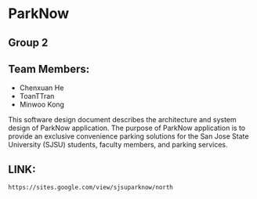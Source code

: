 # ParkNow
## Group 2
## Team Members:
 - Chenxuan He
 - ToanTTran
 - Minwoo Kong

This software design document describes the architecture and system design of ParkNow application. The purpose of ParkNow application is to provide an exclusive convenience parking solutions for the San Jose State University (SJSU) students, faculty members, and parking services. 

## LINK: 
```
https://sites.google.com/view/sjsuparknow/north
```
